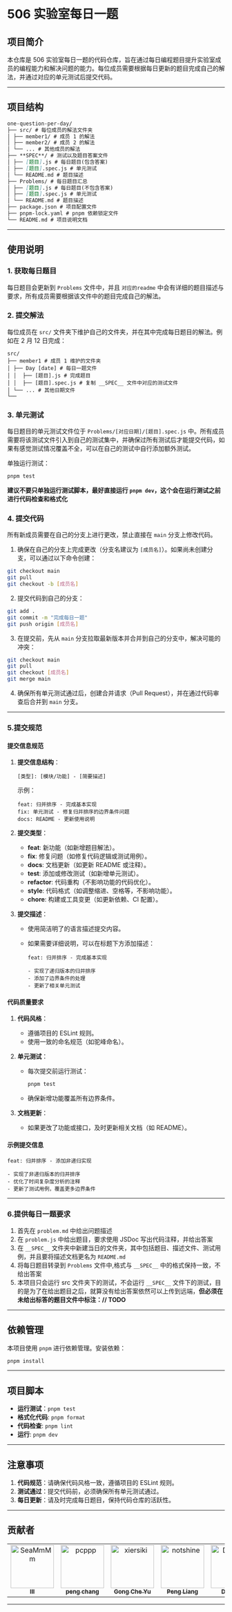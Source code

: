 # 506 实验室每日一题

## 项目简介

本仓库是 506 实验室每日一题的代码仓库，旨在通过每日编程题目提升实验室成员的编程能力和解决问题的能力。每位成员需要根据每日更新的题目完成自己的解法，并通过对应的单元测试后提交代码。

---

## 项目结构

```markdown
one-question-per-day/
├── src/ # 每位成员的解法文件夹
│ ├── member1/ # 成员 1 的解法
│ ├── member2/ # 成员 2 的解法
│ └── ... # 其他成员的解法
├── **SPEC**/ # 测试以及题目答案文件
│ ├── [题目].js # 每日题目(包含答案)
│ ├── [题目].spec.js # 单元测试
│ └── README.md # 题目描述
├── Problems/ # 每日题目汇总
│ ├── [题目].js # 每日题目(不包含答案)
│ ├── [题目].spec.js # 单元测试
│ └── README.md # 题目描述
├── package.json # 项目配置文件
├── pnpm-lock.yaml # pnpm 依赖锁定文件
└── README.md # 项目说明文档
```

---

## 使用说明

### 1. 获取每日题目

每日题目会更新到 `Problems` 文件中，并且 `对应的readme` 中会有详细的题目描述与要求，所有成员需要根据该文件中的题目完成自己的解法。

### 2. 提交解法

每位成员在 `src/` 文件夹下维护自己的文件夹，并在其中完成每日题目的解法。例如在 2 月 12 日完成：

```
src/
├── member1 # 成员 1 维护的文件夹
│ ├── Day [date] # 每日一题文件
│ │  ├── [题目].js # 完成题目
│ │  ├── [题目].spec.js # 复制 __SPEC__ 文件中对应的测试文件
│ └── ... # 其他日期文件
└──
```

### 3. 单元测试

每日题目的单元测试文件位于 `Problems/[对应日期]/[题目].spec.js` 中。所有成员需要将该测试文件引入到自己的测试集中，并确保过所有测试后才能提交代码，如果有感觉测试情况覆盖不全，可以在自己的测试中自行添加额外测试。

单独运行测试：

```bash
pnpm test
```

**建议不要只单独运行测试脚本，最好直接运行 `pnpm dev`，这个会在运行测试之前进行代码检查和格式化**

### 4. 提交代码

所有新成员需要在自己的分支上进行更改，禁止直接在 `main` 分支上修改代码。

1. 确保在自己的分支上完成更改（分支名建议为 `[成员名]`）。如果尚未创建分支，可以通过以下命令创建：

```bash
git checkout main
git pull
git checkout -b [成员名]
```

2. 提交代码到自己的分支：

```bash
git add .
git commit -m "完成每日一题"
git push origin [成员名]
```

3. 在提交前，先从 `main` 分支拉取最新版本并合并到自己的分支中，解决可能的冲突：

```bash
git checkout main
git pull
git checkout [成员名]
git merge main
```

4. 确保所有单元测试通过后，创建合并请求（Pull Request），并在通过代码审查后合并到 `main` 分支。

---

### 5.提交规范

#### 提交信息规范

1. **提交信息结构**：

   ```
   [类型]: [模块/功能] - [简要描述]
   ```

   示例：

   ```
   feat: 归并排序 - 完成基本实现
   fix: 单元测试 - 修复归并排序的边界条件问题
   docs: README - 更新使用说明
   ```

2. **提交类型**：

   - **feat**: 新功能（如新增题目解法）。
   - **fix**: 修复问题（如修复代码逻辑或测试用例）。
   - **docs**: 文档更新（如更新 README 或注释）。
   - **test**: 添加或修改测试（如新增单元测试）。
   - **refactor**: 代码重构（不影响功能的代码优化）。
   - **style**: 代码格式（如调整缩进、空格等，不影响功能）。
   - **chore**: 构建或工具变更（如更新依赖、CI 配置）。

3. **提交描述**：

   - 使用简洁明了的语言描述提交内容。
   - 如果需要详细说明，可以在标题下方添加描述：

     ```
     feat: 归并排序 - 完成基本实现

     - 实现了递归版本的归并排序
     - 添加了边界条件的处理
     - 更新了相关单元测试
     ```

#### **代码质量要求**

1. **代码风格**：

   - 遵循项目的 ESLint 规则。
   - 使用一致的命名规范（如驼峰命名）。

2. **单元测试**：

   - 每次提交前运行测试：
     ```bash
     pnpm test
     ```
   - 确保新增功能覆盖所有边界条件。

3. **文档更新**：
   - 如果更改了功能或接口，及时更新相关文档（如 README）。

#### **示例提交信息**

```plaintext
feat: 归并排序 - 添加非递归实现

- 实现了非递归版本的归并排序
- 优化了时间复杂度分析的注释
- 更新了测试用例，覆盖更多边界条件
```

---

### 6.提供每日一题要求

1. 首先在 `problem.md` 中给出问题描述
2. 在 `problem.js` 中给出题目，要求使用 JSDoc 写出代码注释，并给出答案
3. 在 `__SPEC__` 文件夹中新建当日的文件夹，其中包括题目、描述文件、测试用例，并且要将描述文档更名为 `README.md`
4. 将每日题目转录到 `Problems` 文件中,格式与 `__SPEC__` 中的格式保持一致，不给出答案
5. 本项目只会运行 src 文件夹下的测试，不会运行 `__SPEC__` 文件下的测试，目的是为了在给出题目之后，就算没有给出答案依然可以上传到远端，**但必须在未给出标答的题目文件中标注：// TODO**

---

## 依赖管理

本项目使用 `pnpm` 进行依赖管理。安装依赖：

```bash
pnpm install
```

---

## 项目脚本

- **运行测试**：`pnpm test`
- **格式化代码**: `pnpm format`
- **代码检查**: `pnpm lint`
- **运行**: `pnpm dev`

---

## 注意事项

1. **代码规范**：请确保代码风格一致，遵循项目的 ESLint 规则。
2. **测试通过**：提交代码前，必须确保所有单元测试通过。
3. **每日更新**：请及时完成每日题目，保持代码仓库的活跃性。

---

## 贡献者

<!-- readme: contributors -start -->
<table>
	<tbody>
		<tr>
            <td align="center">
                <a href="https://github.com/SeaMmMm">
                    <img src="https://avatars.githubusercontent.com/u/87215099?v=4" width="100;" alt="SeaMmMm"/>
                    <br />
                    <sub><b>lll</b></sub>
                </a>
            </td>
            <td align="center">
                <a href="https://github.com/pcppp">
                    <img src="https://avatars.githubusercontent.com/u/104177657?v=4" width="100;" alt="pcppp"/>
                    <br />
                    <sub><b>peng chang</b></sub>
                </a>
            </td>
            <td align="center">
                <a href="https://github.com/xiersiki">
                    <img src="https://avatars.githubusercontent.com/u/74220172?v=4" width="100;" alt="xiersiki"/>
                    <br />
                    <sub><b>Gong Che Yu</b></sub>
                </a>
            </td>
            <td align="center">
                <a href="https://github.com/notshine">
                    <img src="https://avatars.githubusercontent.com/u/105473589?v=4" width="100;" alt="notshine"/>
                    <br />
                    <sub><b>Peng Liang</b></sub>
                </a>
            </td>
            <td align="center">
                <a href="https://github.com/Dc9309">
                    <img src="https://avatars.githubusercontent.com/u/103992756?v=4" width="100;" alt="Dc9309"/>
                    <br />
                    <sub><b>Dc9309</b></sub>
                </a>
            </td>
            <td align="center">
                <a href="https://github.com/wang-danni">
                    <img src="https://avatars.githubusercontent.com/u/126050206?v=4" width="100;" alt="wang-danni"/>
                    <br />
                    <sub><b>wang-danni</b></sub>
                </a>
            </td>
		</tr>
	<tbody>
</table>
<!-- readme: contributors -end -->

---

